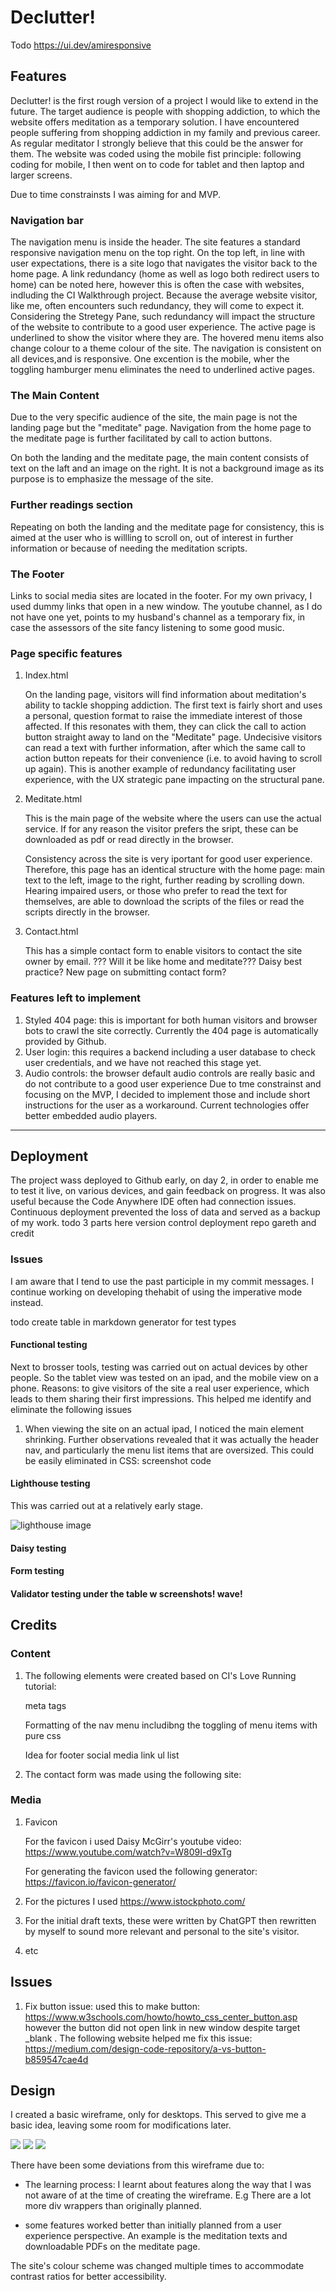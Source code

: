 # Declutter!
  Todo https://ui.dev/amiresponsive
## Features

Declutter! is the first rough  version of a project I would like to extend in the future. The target audience is people with shopping addiction, to which the website offers meditation as a temporary solution. I have encountered people suffering from shopping addiction in my family and previous career. As regular meditator I strongly believe that this could be the answer for them.
The website was coded using the mobile fist principle: following coding for mobile, I then went on to code for tablet and then laptop and larger screens. 

Due to time constrainsts I was aiming for and MVP. 

  
  ### Navigation bar
The navigation menu is inside the header. The site features a standard responsive navigation menu on the top right. On the top left, in line with user expectations, there is a site logo that navigates the visitor back to the home page.
A link redundancy (home as well as logo both redirect users to home) can be noted here, however this is often the case with websites, indluding the CI Walkthrough project. Because the average website visitor, like me, often encounters such redundancy, they will come to expect it. Considering the Stretegy Pane, such redundancy will impact the structure of the website to contribute to a good user experience.
The active page is underlined to show the visitor where they are. The hovered menu items also change colour to a theme colour of the site. The navigation is consistent on all devices,and is responsive. One excention is the mobile, wher the toggling hamburger menu eliminates the need to underlined active pages.



### The Main Content
Due to the very specific audience of the site, the main page is not the landing page but the "meditate" page. Navigation from the home page to the meditate page is further facilitated by call to action buttons.

On both the landing and the meditate page, the main content consists of text on the laft and an image on the right. It is not a background image as its purpose is to emphasize the message of the site.
### Further readings section
Repeating on both the landing and the meditate page for consistency, this is aimed at the user who is willling to scroll on, out of interest in further information or because of needing the meditation scripts.

### The Footer
Links to social media sites are located in the footer. For my own privacy, I used dummy links that open in a new window. The youtube channel, as I do not have one yet, points to my husband's channel as a temporary fix, in case the assessors of the site fancy listening to some good music.

### Page specific features

1. Index.html
   
   On the landing page, visitors will find information about meditation's ability to tackle shopping addiction. The first text is fairly short and uses a personal, question format to raise the immediate interest of those affected. If this resonates with them, they can click the call to action button straight away to land on the "Meditate" page. Undecisive visitors can read a text with further information, after which the same call to action button repeats for their convenience (i.e. to avoid having to scroll up again). This is another example of redundancy facilitating user experience, with the UX strategic pane impacting on the structural pane.

2. Meditate.html
   
   This is the main page of the website where the users can use the actual service. If for any reason the visitor prefers the sript, these can be downloaded as pdf or read directly in the browser.
    
    Consistency across the site is very iportant for good user experience. Therefore, this page has an identical structure with the home page: main text to the left, image to the right, further reading by scrolling down.
    Hearing impaired users, or those who prefer to read the text for themselves, are able to download the scripts of the files or read the scripts directly in the browser.
3. Contact.html

     This  has a simple contact form to enable visitors to contact the site owner by email.
??? Will it be like home and meditate???
Daisy best practice? New page on submitting contact form?

### Features left to implement

 1. Styled 404 page: this is important for both human visitors and browser bots to crawl the site correctly. Currently the 404 page is automatically provided by Github.
 2. User login: this requires a backend including a user database to check user credentials, and we have not reached this stage yet.
 3. Audio controls: the browser default audio controls are really basic and do not contribute to a good user experience Due to tme constrainst and focusing on the MVP, I decided to implement those and include short instructions for the user as a workaround. Current technologies offer better embedded audio players.



---
##  Deployment 

The project wass deployed to Github early, on day 2, in order to enable me to test it live, on various devices, and gain feedback on progress. It was also useful because the Code Anywhere IDE often had connection issues. Continuous deployment prevented the loss of data and served as a backup of my work. 
todo 3 parts here version control deployment repo gareth and credit


### Issues 

   I am aware that I tend to use the past participle in my commit messages. I continue working on developing thehabit of using the imperative mode instead. 


todo create table in markdown generator for test types
#### Functional testing
Next to brosser tools, testing was carried out on actual devices by other people. So the tablet view was tested on an ipad, and the mobile view on a phone. Reasons:
to give visitors of the site a real user experience, which leads to them sharing their first impressions. 
This helped me identify and eliminate the following issues
1. When viewing the site on an actual ipad, I noticed the main element shrinking. Further observations revealed that it was actually the header nav, and particularly the menu list items that are oversized. This could be easily eliminated in CSS:
   screenshot
   code

#### Lighthouse testing

This was carried out at a relatively early stage. 

![lighthouse image](docs/lighthouse.png)

#### Daisy testing

#### Form testing

#### Validator testing under the table w screenshots! wave!

## Credits

### Content

1. The following elements were created based on CI's Love Running tutorial:

    meta tags
    
    Formatting of the nav menu includibng the toggling of menu items with pure css

    Idea for footer social media link ul list
    
2. The contact form was made using the following site:
   

  
### Media

1. Favicon
  
    For the favicon i used Daisy McGirr's youtube video: https://www.youtube.com/watch?v=W809I-d9xTg 

    For generating the favicon used the following generator: https://favicon.io/favicon-generator/

2. For the pictures I used https://www.istockphoto.com/

3. For the initial draft texts, these were written by ChatGPT then rewritten by myself to sound more relevant and personal to the site's visitor.

4. etc







## Issues
1. Fix button issue: used this to make button: https://www.w3schools.com/howto/howto_css_center_button.asp
however the button did not open link in new window despite target _blank . The following website helped me fix this issue: https://medium.com/design-code-repository/a-vs-button-b859547cae4d








## Design
I created a basic wireframe, only for desktops. This served to give me a basic idea, leaving some room for modifications later.

![](docs/wireframe-1.png)
![](docs/wireframe-2.png)
![](docs/wireframe-3.png)

There have been some deviations from this wireframe due to: 

* The learning process: I learnt about features along the way that I was not aware of at the time of creating the wireframe. E.g There are a lot more div wrappers than originally planned.

* some features worked better than initially planned from a user experience perspective. An example is the meditation texts and downloadable PDFs on the meditate page.

The site's colour scheme was changed multiple times to accommodate contrast ratios for better accessibility.





  

